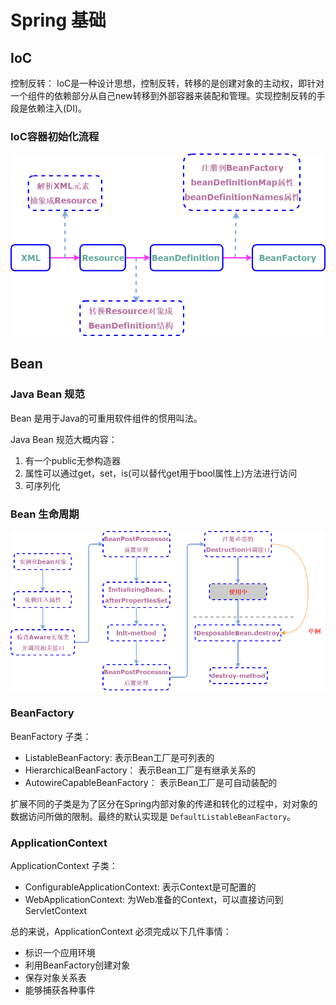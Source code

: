 # Spring 基础

## IoC

控制反转： IoC是一种设计思想，控制反转，转移的是创建对象的主动权，即针对一个组件的依赖部分从自己new转移到外部容器来装配和管理。实现控制反转的手段是依赖注入(DI)。

### IoC容器初始化流程

![](img/IoC.png)

## Bean

### Java Bean 规范

Bean 是用于Java的可重用软件组件的惯用叫法。

Java Bean 规范大概内容：

1. 有一个public无参构造器
2. 属性可以通过get，set，is(可以替代get用于bool属性上)方法进行访问
3. 可序列化

### Bean 生命周期

![](img/IoC-Bean.png)

### BeanFactory

BeanFactory 子类：

+ ListableBeanFactory: 表示Bean工厂是可列表的
+ HierarchicalBeanFactory： 表示Bean工厂是有继承关系的
+ AutowireCapableBeanFactory： 表示Bean工厂是可自动装配的

扩展不同的子类是为了区分在Spring内部对象的传递和转化的过程中，对对象的数据访问所做的限制。最终的默认实现是 `DefaultListableBeanFactory`。

### ApplicationContext

ApplicationContext 子类：

+ ConfigurableApplicationContext: 表示Context是可配置的
+ WebApplicationContext: 为Web准备的Context，可以直接访问到ServletContext

总的来说，ApplicationContext 必须完成以下几件事情：

+ 标识一个应用环境
+ 利用BeanFactory创建对象
+ 保存对象关系表
+ 能够捕获各种事件